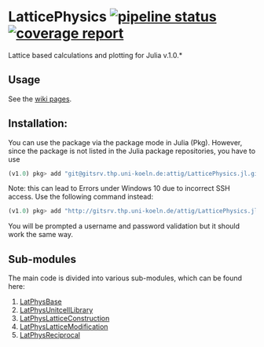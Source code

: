 # LatticePhysics [![pipeline status](http://gitsrv.thp.uni-koeln.de/attig/LatticePhysics.jl/badges/dev-julia-1.0/pipeline.svg)](http://gitsrv.thp.uni-koeln.de/attig/LatticePhysics.jl/commits/dev-julia-1.0) [![coverage report](http://gitsrv.thp.uni-koeln.de/attig/LatticePhysics.jl/badges/dev-julia-1.0/coverage.svg)](http://gitsrv.thp.uni-koeln.de/attig/LatticePhysics.jl/commits/dev-julia-1.0)


Lattice based calculations and plotting for Julia v.1.0.*


## Usage

See the [wiki pages](http://gitsrv.thp.uni-koeln.de/attig/LatticePhysics.jl/wikis/home).


## Installation:

You can use the package via the package mode in Julia (Pkg). However, since the package
is not listed in the Julia package repositories, you have to use
```julia
(v1.0) pkg> add "git@gitsrv.thp.uni-koeln.de:attig/LatticePhysics.jl.git"
```
Note: this can lead to Errors under Windows 10 due to incorrect SSH access. Use the following command instead:
```julia
(v1.0) pkg> add "http://gitsrv.thp.uni-koeln.de/attig/LatticePhysics.jl.git"
```
You will be prompted a username and password validation but it should work the same way.


## Sub-modules

The main code is divided into various sub-modules, which can be found here:
1.  [LatPhysBase](http://gitsrv.thp.uni-koeln.de/attig/LatPhysBase.jl.git)
2.  [LatPhysUnitcellLibrary](http://gitsrv.thp.uni-koeln.de/attig/LatPhysUnitcellLibrary.jl.git)
3.  [LatPhysLatticeConstruction](http://gitsrv.thp.uni-koeln.de/attig/LatPhysLatticeConstruction.jl.git)
4.  [LatPhysLatticeModification](http://gitsrv.thp.uni-koeln.de/attig/LatPhysLatticeModification.jl.git)
5.  [LatPhysReciprocal](http://gitsrv.thp.uni-koeln.de/attig/LatPhysReciprocal.jl.git)
